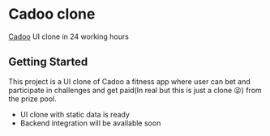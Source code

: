 # Cadoo clone

<a href="https://play.google.com/store/apps/details?id=io.cadoo.cadoo&hl=en&gl=US">Cadoo</a> UI clone in 24 working hours

## Getting Started

This project is a UI clone of Cadoo a fitness app where user can bet and participate in challenges and get paid(In real but this is just a clone 😜) from the prize pool.

- UI clone with static data is ready
- Backend integration will be available soon
